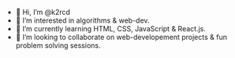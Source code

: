 - 👋 Hi, I’m @k2rcd
- 👀 I’m interested in algorithms & web-dev.
- 🌱 I’m currently learning HTML, CSS, JavaScript & React.js.
- 💞️ I’m looking to collaborate on web-developement projects & fun problem solving sessions.

<!---
k2rcd/k2rcd is a ✨ special ✨ repository because its `README.md` (this file) appears on your GitHub profile.
You can click the Preview link to take a look at your changes.
--->
